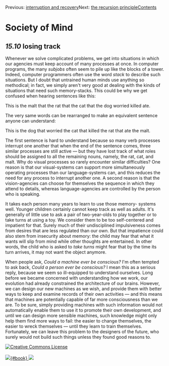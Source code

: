 <div class="chapnav">

<span class="prev">Previous: [interruption and
recovery](./som-15.9.html)</span><span class="next">Next: [the recursion
principle](./som-15.11.html)</span><span
class="contents">[Contents](index.html)</span>
<div class="titlebar">

Society of Mind
===============

</div>

</div>

*15.10* losing track
--------------------

Whenever we solve complicated problems, we get into situations in which
our agencies must keep account of many processes at once. In computer
programs, the many *subjobs* often seem to pile up like the blocks of a
tower. Indeed, computer programmers often use the word *stack* to
describe such situations. But I doubt that untrained human minds use
anything so methodical; in fact, we simply aren't very good at dealing
with the kinds of situations that need such memory-stacks. This could be
why we get confused when hearing sentences like this:

This is the malt that the rat that the cat that the dog worried killed
ate.

The very same words can be rearranged to make an equivalent sentence
anyone can understand:

This is the dog that worried the cat that killed the rat that ate the
malt.

The first sentence is hard to understand because so many verb processes
interrupt one another that when the end of the sentence comes, three
similar processes are still active — but they have lost track of what
roles should be assigned to all the remaining nouns, namely, the rat,
cat, and malt. Why do visual processes so rarely encounter similar
difficulties? One reason is that our visual-systems can support more
simultaneously operating processes than our language-systems can, and
this reduces the need for any process to interrupt another one. A second
reason is that the vision-agencies can choose for themselves the
sequence in which they attend to details, whereas language-agencies are
controlled by the person who is speaking.

It takes each person many years to learn to use those memory- systems
well. Younger children certainly cannot keep track as well as adults.
It's generally of little use to ask a pair of two-year-olds to play
together or to take turns at using a toy. We consider them to be too
self-centered and impatient for that. Surely much of their undisciplined
impulsiveness comes from desires that are less regulated than our own.
But that impatience could also stem from insecurity about memory: the
child may fear that what it wants will slip from mind while other
thoughts are entertained. In other words, the child who is asked to
*take turns* might fear that by the time its turn arrives, it may not
want the object anymore.

When people ask, *Could a machine ever be conscious?* I'm often tempted
to ask back, *Could a person ever be conscious?* I mean this as a
serious reply, because we seem so ill-equipped to understand ourselves.
Long before we became concerned with understanding how we work, our
evolution had already constrained the architecture of our brains.
However, we can design our new machines as we wish, and provide them
with better ways to keep and examine records of their own activities —
and this means that machines are potentially capable of far more
consciousness than we are. To be sure, simply providing machines with
such information would not automatically enable them to use it to
promote their own development, and until we can design more sensible
machines, such knowledge might only help them find more ways to fail:
the easier to change themselves, the easier to wreck themselves — until
they learn to train themselves. Fortunately, we can leave this problem
to the designers of the future, who surely would not build such things
unless they found good reasons to.

<div class="footer">

[![Creative Commons
License](http://i.creativecommons.org/l/by-nc-sa/3.0/80x15.png)](http://creativecommons.org/licenses/by-nc-sa/3.0/deed.en_US)\
\
[![](./images/som_book.jpeg){#book}
![](./images/a_logo_17.gif)](http://www.amazon.com/gp/product/0671657135?ie=UTF8&camp=1789&creativeASIN=0671657135&linkCode=xm2&tag=marvinminsky)

</div>
